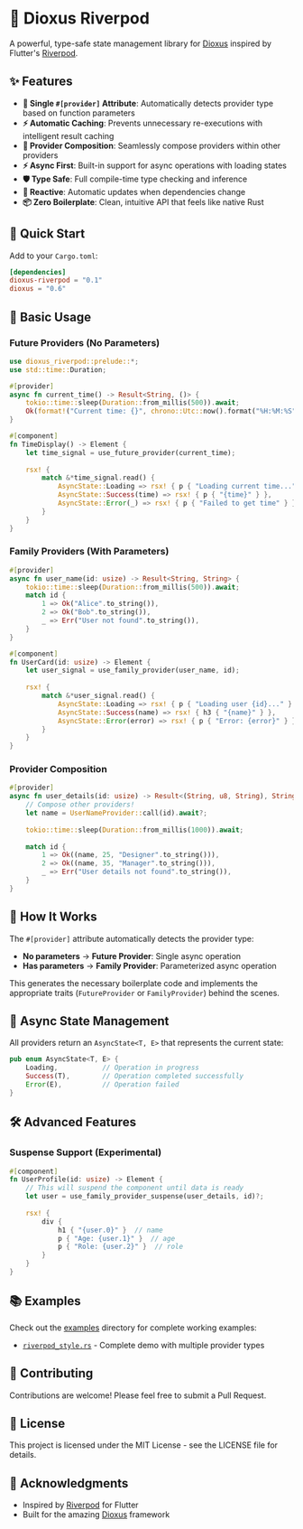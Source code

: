 # 🚀 Dioxus Riverpod

A powerful, type-safe state management library for [Dioxus](https://dioxuslabs.com/) inspired by Flutter's [Riverpod](https://riverpod.dev/). 

## ✨ Features

- **🎯 Single `#[provider]` Attribute**: Automatically detects provider type based on function parameters
- **⚡ Automatic Caching**: Prevents unnecessary re-executions with intelligent result caching
- **🔗 Provider Composition**: Seamlessly compose providers within other providers
- **⚡ Async First**: Built-in support for async operations with loading states
- **🛡️ Type Safe**: Full compile-time type checking and inference
- **🔄 Reactive**: Automatic updates when dependencies change
- **📦 Zero Boilerplate**: Clean, intuitive API that feels like native Rust

## 🚀 Quick Start

Add to your `Cargo.toml`:

```toml
[dependencies]
dioxus-riverpod = "0.1"
dioxus = "0.6"
```

## 📖 Basic Usage

### Future Providers (No Parameters)

```rust
use dioxus_riverpod::prelude::*;
use std::time::Duration;

#[provider]
async fn current_time() -> Result<String, ()> {
    tokio::time::sleep(Duration::from_millis(500)).await;
    Ok(format!("Current time: {}", chrono::Utc::now().format("%H:%M:%S")))
}

#[component]
fn TimeDisplay() -> Element {
    let time_signal = use_future_provider(current_time);
    
    rsx! {
        match &*time_signal.read() {
            AsyncState::Loading => rsx! { p { "Loading current time..." } },
            AsyncState::Success(time) => rsx! { p { "{time}" } },
            AsyncState::Error(_) => rsx! { p { "Failed to get time" } },
        }
    }
}
```

### Family Providers (With Parameters)

```rust
#[provider]
async fn user_name(id: usize) -> Result<String, String> {
    tokio::time::sleep(Duration::from_millis(500)).await;
    match id {
        1 => Ok("Alice".to_string()),
        2 => Ok("Bob".to_string()),
        _ => Err("User not found".to_string()),
    }
}

#[component]
fn UserCard(id: usize) -> Element {
    let user_signal = use_family_provider(user_name, id);
    
    rsx! {
        match &*user_signal.read() {
            AsyncState::Loading => rsx! { p { "Loading user {id}..." } },
            AsyncState::Success(name) => rsx! { h3 { "{name}" } },
            AsyncState::Error(error) => rsx! { p { "Error: {error}" } },
        }
    }
}
```

### Provider Composition

```rust
#[provider]
async fn user_details(id: usize) -> Result<(String, u8, String), String> {
    // Compose other providers!
    let name = UserNameProvider::call(id).await?;
    
    tokio::time::sleep(Duration::from_millis(1000)).await;
    
    match id {
        1 => Ok((name, 25, "Designer".to_string())),
        2 => Ok((name, 35, "Manager".to_string())),
        _ => Err("User details not found".to_string()),
    }
}
```

## 🎯 How It Works

The `#[provider]` attribute automatically detects the provider type:

- **No parameters** → **Future Provider**: Single async operation
- **Has parameters** → **Family Provider**: Parameterized async operation

This generates the necessary boilerplate code and implements the appropriate traits (`FutureProvider` or `FamilyProvider`) behind the scenes.

## 🔄 Async State Management

All providers return an `AsyncState<T, E>` that represents the current state:

```rust
pub enum AsyncState<T, E> {
    Loading,           // Operation in progress
    Success(T),        // Operation completed successfully
    Error(E),          // Operation failed
}
```

## 🛠️ Advanced Features

### Suspense Support (Experimental)

```rust
#[component]
fn UserProfile(id: usize) -> Element {
    // This will suspend the component until data is ready
    let user = use_family_provider_suspense(user_details, id)?;
    
    rsx! {
        div {
            h1 { "{user.0}" }  // name
            p { "Age: {user.1}" }  // age  
            p { "Role: {user.2}" }  // role
        }
    }
}
```

## 📚 Examples

Check out the [examples](./examples) directory for complete working examples:

- [`riverpod_style.rs`](./examples/riverpod_style.rs) - Complete demo with multiple provider types

## 🤝 Contributing

Contributions are welcome! Please feel free to submit a Pull Request.

## 📄 License

This project is licensed under the MIT License - see the LICENSE file for details.

## 🙏 Acknowledgments

- Inspired by [Riverpod](https://riverpod.dev/) for Flutter
- Built for the amazing [Dioxus](https://dioxuslabs.com/) framework